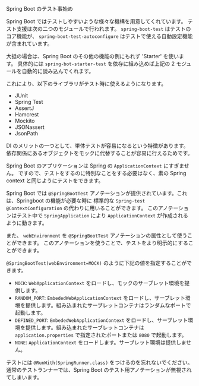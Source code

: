 Spring Boot のテスト事始め

Spring Boot ではテストしやすいような様々な機構を用意してくれています。
テスト支援は次の二つのモジュールで行われます。 `spring-boot-test` はテストのコア機能が、
`spring-boot-test-autoconfigure` はテストで使える自動設定機能が含まれています。

大抵の場合は、Spring Boot のその他の機能の例にもれず 'Starter' を使います。
具体的には `spring-bot-starter-test` を依存に組み込めば上記の 2 モジュールを自動的に読み込んでくれます。

これにより、以下のライブラリがテスト時に使えるようになります。

* JUnit
* Spring Test
* AssertJ
* Hamcrest
* Mockito
* JSONassert
* JsonPath

DI のメリットの一つとして、単体テストが容易になるという特徴があります。
依存関係にあるオブジェクトをモックに代替することが容易に行えるためです。

Spring Boot のアプリケーションは Spring の `ApplicationContext` にすぎません。
ですので、テストをするのに特別なことをする必要はなく、素の Spring context と同じようにテストをできます。

Spring Boot では `@SpringBootTest` アノテーションが提供されています。これは、Springboot の機能が必要な時に
標準的な `Spring-test` `@ContextConfiguration` の代わりに用いることができます。
このアノテーションはテスト中で `SpringApplication` により `ApplicationContext` が作成されるように動きます。

また、 `webEnvironment` を `@SpringBootTest` アノテーションの属性として使うことができます。
このアノテーションを使うことで、テストをより明示的にすることができます。

`@SpringBootTest(webEnvironment=MOCK)` のように下記の値を指定することができます。

* `MOCK`: `WebApplicationContext` をロードし、モックのサーブレット環境を提供します。
* `RANDOM_PORT`: `EmbededWebApplicationContext` をロードし、サーブレット環境を提供します。組み込まれたサーブレットコンテナはランダムなポートで起動します。
* `DEFINED_PORT`: `EmbededWebApplicationContext` をロードし、サーブレット環境を提供します。組み込まれたサーブレットコンテナは `application.properties` で指定されたポートまたは `8080` で起動します。
* `NONE`: `ApplicationContext` をロードします。サーブレット環境は提供しません。

テストには `@RunWith(SpringRunner.class)` をつけるのを忘れないでください。通常のテストランナーでは、Spring Boot のテスト用アノテーションが無視されてしまいます。
